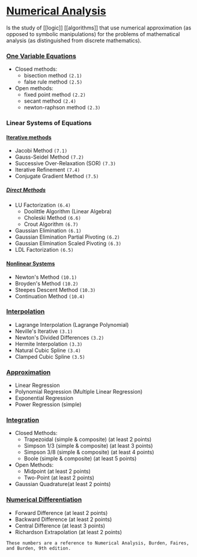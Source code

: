 # [Numerical Analysis](/math/numerical_analysis/numerical_analysis.ipynb)

Is the study of [[logic]] [[algorithms]] that use numerical approximation (as opposed to symbolic manipulations) for the problems of mathematical analysis (as distinguished from discrete mathematics).


### [One Variable Equations](/math/numerical_analysis/one_variable_equations.ipynb)
- Closed methods:
    - bisection method `(2.1)`
    - false rule method `(2.5)`
- Open methods:
    - fixed point method `(2.2)`
    - secant method `(2.4)`
    - newton-raphson method `(2.3)`


### Linear Systems of Equations

#### [Iterative methods](/math/numerical_analysis/linear_systems_iterative.ipynb)
- Jacobi Method `(7.1)`
- Gauss-Seidel Method `(7.2)`
- Successive Over-Relaxation (SOR) `(7.3)`
- Iterative Refinement `(7.4)`
- Conjugate Gradient Method `(7.5)`

##### [Direct Methods](/math/numerical_analysis/linear_systems_direct.ipynb)
- LU Factorization `(6.4)`
    - Doolittle Algorithm (Linear Algebra)
    - Choleski Method `(6.6)`
    - Crout Algorithm `(6.7)`
- Gaussian Elimination `(6.1)`
- Gaussian Elimination Partial Pivoting `(6.2)`
- Gaussian Elimination Scaled Pivoting `(6.3)`
- LDL Factorization `(6.5)`


#### [Nonlinear Systems](/math/numerical_analysis/non_linear_systems.ipynb)
- Newton's Method `(10.1)`
- Broyden's Method `(10.2)`
- Steepes Descent Method `(10.3)`
- Continuation Method `(10.4)`


### [Interpolation](/math/numerical_analysis/interpolation.ipynb)
- Lagrange Interpolation (Lagrange Polynomial)
- Neville's Iterative `(3.1)`
- Newton's Divided Differences `(3.2)`
- Hermite Interpolation `(3.3)`
- Natural Cubic Spline `(3.4)`
- Clamped Cubic Spline `(3.5)`


### [Approximation](/math/numerical_analysis/approximation.ipynb)
- Linear Regression
- Polynomial Regression (Multiple Linear Regression)
- Exponential Regression
- Power Regression (simple)


### [Integration](/math/numerical_analysis/integration.ipynb)
- Closed Methods:
    - Trapezoidal (simple & composite) (at least 2 points)
    - Simpson 1/3 (simple & composite) (at least 3 points)
    - Simpson 3/8 (simple & composite) (at least 4 points)
    - Boole (simple & composite) (at least 5 points)
- Open Methods:
    - Midpoint (at least 2 points)
    - Two-Point (at least 2 points)
- Gaussian Quadrature(at least 2 points)


### [Numerical Differentiation](/math/numerical_analysis/differentiation.ipynb)
- Forward Difference (at least 2 points)
- Backward Difference (at least 2 points)
- Central Difference (at least 3 points)
- Richardson Extrapolation (at least 2 points)


`These numbers are a reference to Numerical Analysis, Burden, Faires, and Burden, 9th edition.`